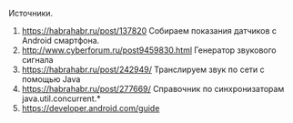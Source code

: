 Источники.
1.  https://habrahabr.ru/post/137820                Собираем показания датчиков с Android смартфона.
2.  http://www.cyberforum.ru/post9459830.html       Генератор звукового сигнала
3.  https://habrahabr.ru/post/242949/               Транслируем звук по сети с помощью Java
4.  https://habrahabr.ru/post/277669/               Справочник по синхронизаторам java.util.concurrent.*
5.  https://developer.android.com/guide             
